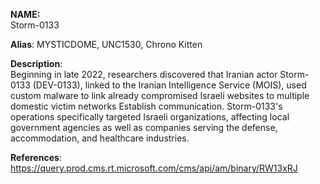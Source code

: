 **NAME:**  
Storm-0133


**Alias**:
MYSTICDOME, UNC1530, Chrono Kitten


**Description**:   
Beginning in late 2022, researchers discovered that Iranian actor Storm-0133 (DEV-0133), linked to the Iranian Intelligence Service (MOIS), used custom malware to link already compromised Israeli websites to multiple domestic victim networks Establish communication. Storm-0133's operations specifically targeted Israeli organizations, affecting local government agencies as well as companies serving the defense, accommodation, and healthcare industries.


**References**:  
https://query.prod.cms.rt.microsoft.com/cms/api/am/binary/RW13xRJ